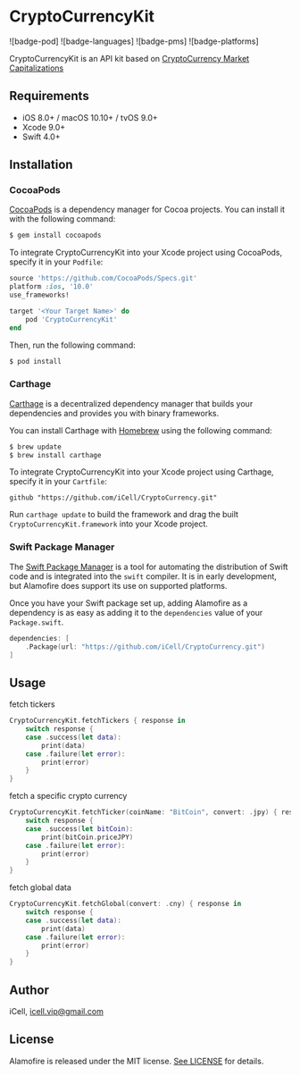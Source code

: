 # CryptoCurrencyKit

![badge-pod] ![badge-languages] ![badge-pms] ![badge-platforms]

CryptoCurrencyKit is an API kit based on [CryptoCurrency Market Capitalizations](https://coinmarketcap.com/api/)


## Requirements

- iOS 8.0+ / macOS 10.10+ / tvOS 9.0+
- Xcode 9.0+
- Swift 4.0+

## Installation

### CocoaPods

[CocoaPods](http://cocoapods.org) is a dependency manager for Cocoa projects. You can install it with the following command:

```bash
$ gem install cocoapods
```

To integrate CryptoCurrencyKit into your Xcode project using CocoaPods, specify it in your `Podfile`:

```ruby
source 'https://github.com/CocoaPods/Specs.git'
platform :ios, '10.0'
use_frameworks!

target '<Your Target Name>' do
    pod 'CryptoCurrencyKit'
end
```

Then, run the following command:

```bash
$ pod install
```

### Carthage

[Carthage](https://github.com/Carthage/Carthage) is a decentralized dependency manager that builds your dependencies and provides you with binary frameworks.

You can install Carthage with [Homebrew](http://brew.sh/) using the following command:

```bash
$ brew update
$ brew install carthage
```

To integrate CryptoCurrencyKit into your Xcode project using Carthage, specify it in your `Cartfile`:

```ogdl
github "https://github.com/iCell/CryptoCurrency.git"
```

Run `carthage update` to build the framework and drag the built `CryptoCurrencyKit.framework` into your Xcode project.

### Swift Package Manager

The [Swift Package Manager](https://swift.org/package-manager/) is a tool for automating the distribution of Swift code and is integrated into the `swift` compiler. It is in early development, but Alamofire does support its use on supported platforms. 

Once you have your Swift package set up, adding Alamofire as a dependency is as easy as adding it to the `dependencies` value of your `Package.swift`.

```swift
dependencies: [
    .Package(url: "https://github.com/iCell/CryptoCurrency.git")
]
```

## Usage

fetch tickers

```Swift
CryptoCurrencyKit.fetchTickers { response in
    switch response {
    case .success(let data):
        print(data)
    case .failure(let error):
        print(error)
    }
}
```

fetch a specific crypto currency

```Swift
CryptoCurrencyKit.fetchTicker(coinName: "BitCoin", convert: .jpy) { response in
    switch response {
    case .success(let bitCoin):
        print(bitCoin.priceJPY)
    case .failure(let error):
        print(error)
    }
}
```

fetch global data

```Swift
CryptoCurrencyKit.fetchGlobal(convert: .cny) { response in
    switch response {
    case .success(let data):
        print(data)
    case .failure(let error):
        print(error)
    }
}
```

## Author

iCell, icell.vip@gmail.com

## License

Alamofire is released under the MIT license. [See LICENSE](https://github.com/iCell/CryptoCurrency/blob/master/LICENSE)  for details.
